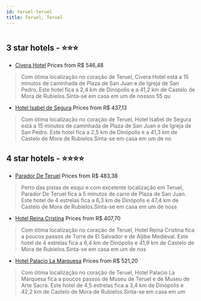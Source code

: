 ```yaml
---
id: teruel-teruel
title: Teruel, Teruel
---
```


<center><img src="https://i.travelapi.com/hotels/2000000/1170000/1165600/1165507/e0fae898_z.jpg" alt="" /></center>


##  3 star hotels - ⭐️⭐️⭐️

-    [Civera Hotel](https://us.hurb.com/hotels/teruel/civera-hotel-HT-AQCW?cmp=18055) Prices from R$ 546,48
   > Com ótima localização no coração de Teruel, Civera Hotel está a 15 minutos de caminhada de Plaza de San Juan e de Igreja de San Pedro.  Este hotel fica a 2,4 km de Dinópolis e a 41,2 km de Castelo de Mora de Rubielos.Sinta-se em casa em um de nossos 55 qu
-    [Hotel Isabel de Segura](https://us.hurb.com/hotels/teruel/hotel-isabel-de-segura-HT-V3BK?cmp=18055) Prices from R$ 437,13
   > Com ótima localização no coração de Teruel, Hotel Isabel de Segura está a 15 minutos de caminhada de Plaza de San Juan e de Igreja de San Pedro.  Este hotel fica a 2,5 km de Dinópolis e a 41,3 km de Castelo de Mora de Rubielos.Sinta-se em casa em um de no

##  4 star hotels - ⭐️⭐️⭐️⭐️

-    [Parador De Teruel](https://us.hurb.com/hotels/teruel/parador-de-teruel-HT-L88F?cmp=18055) Prices from R$ 483,38
   > Perto das pistas de esqui e com excelente localização em Teruel, Parador De Teruel fica a 5 minutos de carro de Plaza de San Juan.  Este hotel de 4 estrelas fica a 6,3 km de Dinópolis e 47,4 km de Castelo de Mora de Rubielos.Sinta-se em casa em um de noss
-    [Hotel Reina Cristina](https://us.hurb.com/hotels/teruel/hotel-reina-cristina-HT-7H3V?cmp=18055) Prices from R$ 407,70
   > Com ótima localização no coração de Teruel, Hotel Reina Cristina fica a poucos passos de Torre de El Salvador e de Aljibe Medieval.  Este hotel de 4 estrelas fica a 6,4 km de Dinópolis e 41,9 km de Castelo de Mora de Rubielos.Sinta-se em casa em um de nos
-    [Hotel Palacio La Marquesa](https://us.hurb.com/hotels/teruel/hotel-palacio-la-marquesa-HT-GTQX?cmp=18055) Prices from R$ 521,20
   > Com ótima localização no coração de Teruel, Hotel Palacio La Marquesa fica a poucos passos de Museu de Teruel e de Museu de Arte Sacra.  Este hotel de 4,5 estrelas fica a 3,4 km de Dinópolis e 42,2 km de Castelo de Mora de Rubielos.Sinta-se em casa em um 

